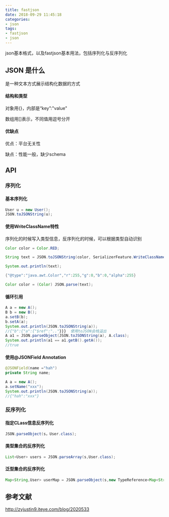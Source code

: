 ```yaml
---
title: fastjson
date: 2018-09-29 11:45:18
categories:
- json
tags:
- fastjson
- json
---
```


json基本格式，以及fastjson基本用法，包括序列化与反序列化

<!--more-->

## JSON 是什么

是一种文本方式展示结构化数据的方式

#### 结构和类型

对象用{}，内部是“key”:"value"

数组用[]表示，不同值用逗号分开

#### 优缺点

优点：平台无关性

缺点：性能一般，缺少schema

## API 

### 序列化

#### 基本序列化

```java
User u = new User();
JSON.toJSONString(u);
```

#### 使用WriteClassName特性

序列化的时候写入类型信息，反序列化的时候，可以根据类型自动识别

```java
Color color = Color.RED;

String text = JSON.toJSONString(color, SerializerFeature.WriteClassName);

System.out.println(text);

{"@type":"java.awt.Color","r":255,"g":0,"b":0,"alpha":255}

Color color = (Color) JSON.parse(text);
```

#### 循环引用

```java
A a = new A();
B b = new B();
a.setB(b);
b.setA(a);
System.out.println(JSON.toJSONString(a));
//{"b":{"a":{"$ref":".."}}}  使用toJSON会栈溢出
A a1 = JSON.parseObject(JSON.toJSONString(a), A.class);
System.out.println(a1 == a1.getB().getA());
//true
```

#### 使用@JSONField Annotation

```java
@JSONField(name ="hah")
private String name;

A a = new A();
a.setName("xxx");
System.out.println(JSON.toJSONString(a));
//{"hah":"xxx"}
```



### 反序列化

#### 指定CLass信息反序列化

```java
JSON.parseObject(s，User.class);
```

#### 类型集合的反序列化

```java
List<User> users = JSON.parseArray(s,User.class);
```

#### 泛型集合的反序列化

```java
Map<String,User> userMap = JSON.parseObject(s,new TypeReference<Map<String,User>>(){});
```



## 参考文献



[1]: http://kimmking.github.io/2017/06/06/json-best-practice/	"json最佳实践"
[2]: https://blog.csdn.net/qq_35873847/article/details/78850528	"解决FastJson中“$ref 循环引用”的问题&lt;三种方式对应不同需求&gt;"

http://zyjustin9.iteye.com/blog/2020533